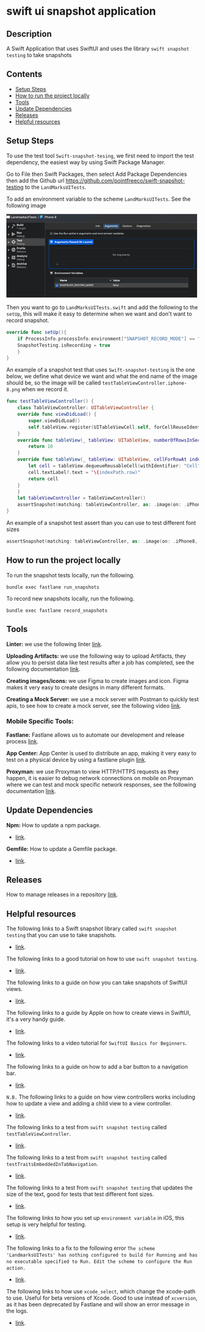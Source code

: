 # swift ui snapshot application

## Description

A Swift Application that uses SwiftUI and uses the library `swift snapshot testing` to take snapshots

## Contents

- [Setup Steps](#setup-steps)
- [How to run the project locally](#how-to-run-the-project-locally)
- [Tools](#tools)
- [Update Dependencies](#update-dependencies)
- [Releases](#releases)
- [Helpful resources](#helpful-resources)

## Setup Steps

To use the test tool `Swift-snapshot-tesing`, we first need to import the test dependency, the easiest way by using Swift Package Manager.

Go to File then Swift Packages, then select Add Package Dependencies then add the Github url https://github.com/pointfreeco/swift-snapshot-testing to the `LandMarksUITests`.

To add an environment variable to the scheme `LandMarksUITests`. See the following image

<p><img src="images/environmentArguments.png" width=500"/></p>

Then you want to go to `LandMarksUITests.swift` and add the following to the `setUp`, this will make it easy to determine when we want and don't want to record snapshot.

```swift
override func setUp(){
    if ProcessInfo.processInfo.environment["SNAPSHOT_RECORD_MODE"] == "true" {
    SnapshotTesting.isRecording = true
    }
}
```

An example of a snapshot test that uses `Swift-snapshot-testing` is the one below, we define what device we want and what the end name of the image should be, so the image will be called `testTableViewController.iphone-8.png` when we record it.

```swift
func testTableViewController() {
    class TableViewController: UITableViewController {
    override func viewDidLoad() {
        super.viewDidLoad()
        self.tableView.register(UITableViewCell.self, forCellReuseIdentifier: "Cell")
    }
    override func tableView(_ tableView: UITableView, numberOfRowsInSection section: Int) -> Int {
        return 10
    }
    override func tableView(_ tableView: UITableView, cellForRowAt indexPath: IndexPath) -> UITableViewCell {
        let cell = tableView.dequeueReusableCell(withIdentifier: "Cell", for: indexPath)
        cell.textLabel?.text = "\(indexPath.row)"
        return cell
    }
    }
    let tableViewController = TableViewController()
    assertSnapshot(matching: tableViewController, as: .image(on: .iPhone8), named: "iphone-8")
}
```

An example of a snapshot test assert than you can use to test different font sizes

```swift
assertSnapshot(matching: tableViewController, as: .image(on: .iPhone8, traits: .init(preferredContentSizeCategory: .extraLarge)), named: "iphone-8")
```

## How to run the project locally

To run the snapshot tests locally, run the following.

```
bundle exec fastlane run_snapshots
```

To record new snapshots locally, run the following.

```
bundle exec fastlane record_snapshots
```

## Tools

**Linter:** we use the following linter [link](https://github.com/github/super-linter).

**Uploading Artifacts:**  we use the following way to upload Artifacts, they allow you to persist data like test results after a job has completed, see the following documentation [link](https://docs.github.com/en/actions/configuring-and-managing-workflows/persisting-workflow-data-using-artifacts).

**Creating images/icons:** we use Figma to create images and icon. Figma makes it very easy to create designs in many different formats.

**Creating a Mock Server:** we use a mock server with Postman to quickly test apis, to see how to create a mock server, see the following video [link](https://www.youtube.com/watch?v=rJY8uUH2TIk). 

### Mobile Specific Tools:
 
**Fastlane:** Fastlane allows us to automate our development and release process [link](https://docs.fastlane.tools/).

**App Center:** App Center is used to distribute an app, making it very easy to test on a physical device by using a fastlane plugin [link](https://github.com/microsoft/fastlane-plugin-appcenter).

**Proxyman:** we use Proxyman to view HTTP/HTTPS requests as they happen, it is easier to debug network connections on mobile on Proxyman where we can test and mock specific network responses, see the following documentation [link](https://docs.proxyman.io/debug-devices/ios-simulator). 

## Update Dependencies

**Npm:** How to update a npm package.
- [link](https://docs.npmjs.com/cli/update).

**Gemfile:** How to update a Gemfile package.
- [link](https://bundler.io/man/bundle-update.1.html#UPDATING-A-LIST-OF-GEMS).

## Releases

How to manage releases in a repository [link](https://help.github.com/en/github/administering-a-repository/managing-releases-in-a-repository). 

## Helpful resources

The following links to a Swift snapshot library called `swift snapshot testing` that you can use to take snapshots.
- [link](https://github.com/pointfreeco/swift-snapshot-testing).

The following links to a good tutorial on how to use `swift snapshot testing`.
- [link](https://www.raywenderlich.com/24426963-snapshot-testing-tutorial-for-swiftui-getting-started#toc-anchor-001).

The following links to a guide on how you can take snapshots of SwiftUI views.
- [link](https://www.vadimbulavin.com/snapshot-testing-swiftui-views/).

The following links to a guide by Apple on how to create views in SwiftUI, it's a very handy guide.
- [link](https://developer.apple.com/tutorials/swiftui/creating-and-combining-views).

The following links to a video tutorial for `SwiftUI Basics for Beginners`.
- [link](https://www.youtube.com/watch?v=IIDiqgdn2yo).

The following links to a guide on how to add a bar button to a navigation bar.
- [link](https://www.hackingwithswift.com/example-code/uikit/how-to-add-a-bar-button-to-a-navigation-bar).

`N.B.` The following links to a guide on how view controllers works including how to update a view and adding a child view to a view controller.
- [link](https://cocoacasts.com/managing-view-controllers-with-container-view-controllers/).

The following links to a test from `swift snapshot testing` called `testTableViewController`.
- [link](https://github.com/pointfreeco/swift-snapshot-testing/blob/main/Tests/SnapshotTestingTests/SnapshotTestingTests.swift#L337
).

The following links to a test from `swift snapshot testing` called `testTraitsEmbeddedInTabNavigation`.
- [link](https://github.com/pointfreeco/swift-snapshot-testing/blob/main/Tests/SnapshotTestingTests/SnapshotTestingTests.swift#L535
).

The following links to a test from `swift snapshot testing` that updates the size of the text, good for tests that test different font sizes.
- [link](https://github.com/pointfreeco/swift-snapshot-testing/blob/7b8e0b26dfc0730869fa62ac954e9547bfd47dc5/Tests/SnapshotTestingTests/SnapshotTestingTests.swift#L521
).

The following links to how you set up `environment variable` in iOS, this setup is very helpful for testing.
- [link](https://medium.com/@derrickho_28266/xcode-custom-environment-variables-681b5b8674ec
).

The following links to a fix to the following error `The scheme 'LandmarksUITests' has nothing configured to build for Running and has no executable specified to Run. Edit the scheme to configure the Run action.`
- [link](https://stackoverflow.com/a/41953023
).

The following links to how use `xcode_select`, which change the xcode-path to use. Useful for beta versions of Xcode. Good to use instead of `xcversion`, as it has been deprecated by Fastlane and will show an error message in the logs.
- [link](https://docs.fastlane.tools/actions/xcode_select/).